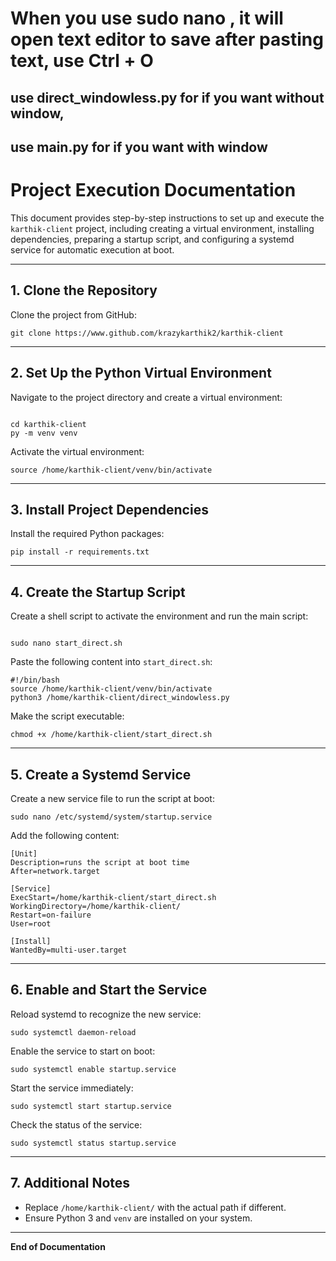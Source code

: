 # When you use sudo nano , it will open text editor to save after pasting text, use Ctrl + O

## use direct_windowless.py for if you want without window,
## use main.py for if you want with window


# Project Execution Documentation

This document provides step-by-step instructions to set up and execute the `karthik-client` project, including creating a virtual environment, installing dependencies, preparing a startup script, and configuring a systemd service for automatic execution at boot.

---

## 1. Clone the Repository

Clone the project from GitHub:
```
git clone https://www.github.com/krazykarthik2/karthik-client
```

---

## 2. Set Up the Python Virtual Environment

Navigate to the project directory and create a virtual environment:
```

cd karthik-client
py -m venv venv
```


Activate the virtual environment:
```
source /home/karthik-client/venv/bin/activate
```


---

## 3. Install Project Dependencies

Install the required Python packages:
```
pip install -r requirements.txt
```


---

## 4. Create the Startup Script

Create a shell script to activate the environment and run the main script:
```

sudo nano start_direct.sh
```

Paste the following content into `start_direct.sh`:
```
#!/bin/bash
source /home/karthik-client/venv/bin/activate
python3 /home/karthik-client/direct_windowless.py
```
Make the script executable:

```
chmod +x /home/karthik-client/start_direct.sh
```

---

## 5. Create a Systemd Service

Create a new service file to run the script at boot:
```
sudo nano /etc/systemd/system/startup.service
```


Add the following content:
```
[Unit]
Description=runs the script at boot time
After=network.target

[Service]
ExecStart=/home/karthik-client/start_direct.sh
WorkingDirectory=/home/karthik-client/
Restart=on-failure
User=root

[Install]
WantedBy=multi-user.target
```

---

## 6. Enable and Start the Service

Reload systemd to recognize the new service:
```
sudo systemctl daemon-reload
```


Enable the service to start on boot:
```
sudo systemctl enable startup.service
```


Start the service immediately:
```
sudo systemctl start startup.service
```


Check the status of the service:
```
sudo systemctl status startup.service
```


---

## 7. Additional Notes

- Replace `/home/karthik-client/` with the actual path if different.
- Ensure Python 3 and `venv` are installed on your system.

---

**End of Documentation**
